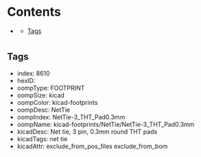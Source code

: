 



Contents
========

* [](#)
	* [Tags](#tags)

# 

## Tags

- index: 8610
- hexID: 
- oompType: FOOTPRINT
- oompSize: kicad
- oompColor: kicad-footprints
- oompDesc: NetTie
- oompIndex: NetTie-3_THT_Pad0.3mm
- oompName: kicad-footprints/NetTie/NetTie-3_THT_Pad0.3mm
- kicadDesc: Net tie, 3 pin, 0.3mm round THT pads
- kicadTags: net tie
- kicadAttr: exclude_from_pos_files exclude_from_bom
